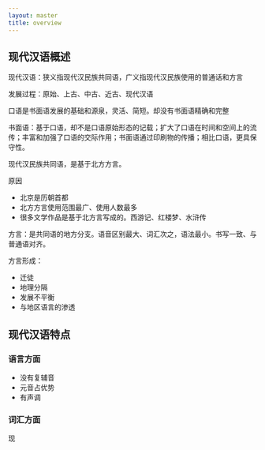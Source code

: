 ```yaml
---
layout: master
title: overview
---
```


## 现代汉语概述

现代汉语：狭义指现代汉民族共同语，广义指现代汉民族使用的普通话和方言

发展过程：原始、上古、中古、近古、现代汉语

口语是书面语发展的基础和源泉，灵活、简短。却没有书面语精确和完整

书面语：基于口语，却不是口语原始形态的记载；扩大了口语在时间和空间上的流传；丰富和加强了口语的交际作用；书面语通过印刷物的传播；相比口语，更具保守性。

现代汉民族共同语，是基于北方方言。

原因

- 北京是历朝首都
- 北方方言使用范围最广、使用人数最多
- 很多文学作品是基于北方言写成的。西游记、红楼梦、水浒传

方言：是共同语的地方分支。语音区别最大、词汇次之，语法最小。书写一致、与普通语对齐。

方言形成：

- 迁徒
- 地理分隔
- 发展不平衡
- 与地区语言的渗透

## 现代汉语特点

### 语言方面

- 没有复辅音
- 元音占优势
- 有声调

### 词汇方面

现



